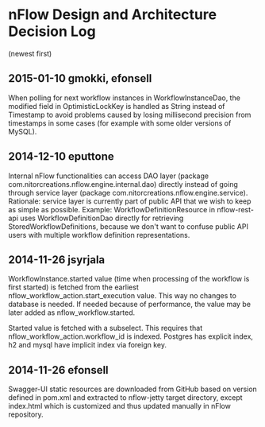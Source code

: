 # nFlow Design and Architecture Decision Log

(newest first)

2015-01-10 gmokki, efonsell
---------------------------
When polling for next workflow instances in WorkflowInstanceDao, the modified field in OptimisticLockKey is handled as String instead of Timestamp to avoid problems caused by losing millisecond precision from timestamps in some cases (for example with some older versions of MySQL).


2014-12-10 eputtone
-------------------
Internal nFlow functionalities can access DAO layer (package com.nitorcreations.nflow.engine.internal.dao) directly instead of going through service layer (package com.nitorcreations.nflow.engine.service). Rationale: service layer is currently part of public API that we wish to keep as simple as possible. Example: WorkflowDefinitionResource in nflow-rest-api uses WorkflowDefinitionDao directly for retrieving StoredWorkflowDefinitions, because we don't want to confuse public API users with multiple workflow definition representations.


2014-11-26 jsyrjala
-------------------
WorkflowInstance.started value (time when processing of the workflow is first started) is fetched from the earliest nflow_workflow_action.start_execution value. This way no changes to database is needed. If needed because of performance, the value may be later added as nflow_workflow.started. 

Started value is fetched with a subselect. This requires that nflow_workflow_action.workflow_id is indexed. Postgres has explicit index, h2 and mysql have implicit index via foreign key.


2014-11-26 efonsell
-------------------
Swagger-UI static resources are downloaded from GitHub based on version defined in pom.xml and extracted to nflow-jetty target directory, except index.html which is customized and thus updated manually in nFlow repository.
